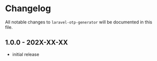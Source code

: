 # Changelog

All notable changes to `laravel-otp-generator` will be documented in this file.

## 1.0.0 - 202X-XX-XX

- initial release
